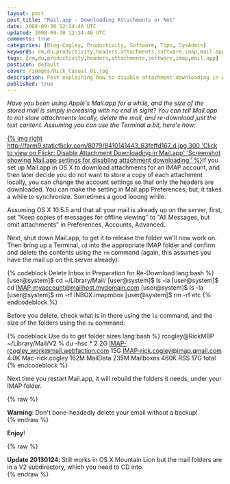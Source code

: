 ```yaml
---           
layout: post
post_title: "Mail.app - Downloading Attachments or Not"
date: 2008-09-30 12:34:46 UTC
updated: 2008-09-30 12:34:46 UTC
comments: true
categories: [Blog-Cogley, Productivity, Software, Tips, SysAdmin]
keywords: rm,du,productivity,headers,attachments,software,imap,mail.app
tags: [rm,du,productivity,headers,attachments,software,imap,mail.app]
posticon: default
cover: /images/Rick_Casual_01.jpg
description: Post explaining how to disable attachment downloading in Apple Mail.app, by Rick Cogley.
published: true
---
```


_Have you been using Apple's Mail.app for a while, and the size of the stored mail is simply increasing with no end in sight? You can tell Mail.app to not store attachments locally, delete the mail, and re-download just the text content. Assuming you can use the Terminal a bit, here's how:_

[{% img right http://farm9.staticflickr.com/8079/8410141443_63feffd167_d.jpg 300 'Click to view on Flickr: Disable Attachment Downloading in Mail.app' 'Screenshot showing Mail.app settings for disabling attachment downloading.' %}](http://www.flickr.com/photos/rickcogley/8410141443/)If you set up Mail.app in OS X to download attachments for an IMAP account, and then later decide you do not want to store a copy of each attachment locally, you can change the account settings so that only the headers are downloaded. You can make the setting in Mail.app Preferences, but, it takes a while to synchronize. Sometimes a good looong while. 

Assuming OS X 10.5.5 and that all your mail is already up on the server, first, set "Keep copies of messages for offline viewing" to "All Messages, but omit attachments" in Preferences, Accounts, Advanced. 

Next, shut down Mail.app, to get it to release the folder we'll now work on. Then bring up a Terminal, `cd` into the appropriate IMAP folder and confirm and delete the contents using the `rm` command (again, this assumes you have the mail up on the server already): 

{% codeblock Delete Inbox in Preparation for Re-Download lang:bash %}
[user@system]$ cd ~/Library/Mail/
[user@system]$ ls -la
[user@system]$ cd IMAP-myaccount@mailhost.mydomain.com
[user@system]$ ls -la
[user@system]$ rm -rf INBOX.imapmbox
[user@system]$ rm -rf etc
{% endcodeblock %} 

Before you delete, check what is in there using the `ls` command, and the size of the folders using the `du` command:

{% codeblock Use du to get folder sizes lang:bash %}
rcogley@RickMBP ~/Library/Mail/V2 % du -hsc *
2.2G	IMAP-rcogley_work@mail.webfaction.com
 15G	IMAP-rick.cogley@imap.gmail.com
4.0K	Mac-rick.cogley
162M	MailData
235M	Mailboxes
460K	RSS
 17G	total
{% endcodeblock %} 

Next time you restart Mail.app, it will rebuild the folders it needs, under your IMAP folder. 

{% raw %}<div class="alert alert-error"><strong>Warning</strong>: Don't bone-headedly delete your email without a backup!</div>{% endraw %} 

__Enjoy__!

{% raw %}<div class="alert alert-info"><strong>Update 20130124</strong>: Still works in OS X Mountain Lion but the mail folders are in a V2 subdirectory, which you need to CD into.</div>{% endraw %}



